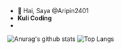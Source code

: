 - 👋 Hai, Saya @Aripin2401
- <b>Kuli Coding</b>
- 
![Anurag's github stats](https://github-readme-stats.vercel.app/api?username=aripin2401&theme=dark)
![Top Langs](https://github-readme-stats.vercel.app/api/top-langs/?username=aripin2401&layout=compact&theme=dark)
